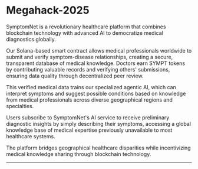 # Megahack-2025

SymptomNet is a revolutionary healthcare platform that combines blockchain technology with advanced AI to democratize medical diagnostics globally.

Our Solana-based smart contract allows medical professionals worldwide to submit and verify symptom-disease relationships, creating a secure, transparent database of medical knowledge. Doctors earn SYMPT tokens by contributing valuable records and verifying others' submissions, ensuring data quality through decentralized peer review.

This verified medical data trains our specialized agentic AI, which can interpret symptoms and suggest possible conditions based on knowledge from medical professionals across diverse geographical regions and specialties.

Users subscribe to SymptomNet's AI service to receive preliminary diagnostic insights by simply describing their symptoms, accessing a global knowledge base of medical expertise previously unavailable to most healthcare systems.

The platform bridges geographical healthcare disparities while incentivizing medical knowledge sharing through blockchain technology.

---
